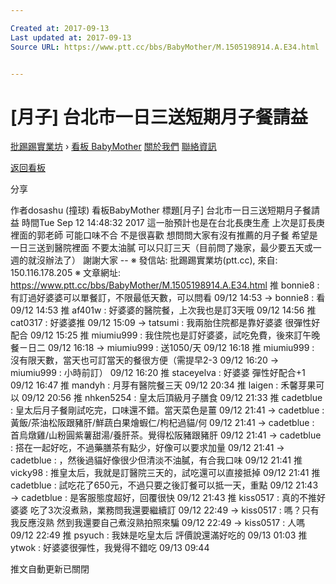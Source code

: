 ```yaml
---

Created at: 2017-09-13
Last updated at: 2017-09-13
Source URL: https://www.ptt.cc/bbs/BabyMother/M.1505198914.A.E34.html


---
```


# [月子] 台北市一日三送短期月子餐請益


[批踢踢實業坊](https://www.ptt.cc/) › [看板 BabyMother](https://www.ptt.cc/bbs/BabyMother/index.html) [關於我們](https://www.ptt.cc/about.html) [聯絡資訊](https://www.ptt.cc/contact.html)

[返回看板](https://www.ptt.cc/bbs/BabyMother/index.html)

分享

作者dosashu (撞球)
看板BabyMother
標題\[月子\] 台北市一日三送短期月子餐請益
時間Tue Sep 12 14:48:32 2017
這一胎預計也是在台北長庚生產 上次是訂長庚裡面的郭老師 可能口味不合 不是很喜歡 想問問大家有沒有推薦的月子餐 希望是一日三送到醫院裡面 不要太油膩 可以只訂三天（目前問了幾家，最少要五天或一週的就沒辦法了） 謝謝大家 -- ※ 發信站: 批踢踢實業坊(ptt.cc), 來自: 150.116.178.205 ※ 文章網址: <https://www.ptt.cc/bbs/BabyMother/M.1505198914.A.E34.html>
推 bonnie8 : 有訂過好婆婆可以單餐訂，不限最低天數，可以問看 09/12 14:53
→ bonnie8 : 看 09/12 14:53
推 af401w : 好婆婆的醫院餐，上次我也是訂3天哦 09/12 14:56
推 cat0317 : 好婆婆推 09/12 15:09
→ tatsumi : 我兩胎住院都是靠好婆婆 很彈性好配合 09/12 15:25
推 miumiu999 : 我住院也是訂好婆婆，試吃免費，後來訂午晚餐ㄧ日二 09/12 16:18
→ miumiu999 : 送1050/天 09/12 16:18
推 miumiu999 : 沒有限天數，當天也可訂當天的餐很方便（需提早2-3 09/12 16:20
→ miumiu999 : 小時前訂） 09/12 16:20
推 staceyelva : 好婆婆 彈性好配合+1 09/12 16:47
推 mandyh : 月芽有醫院餐三天 09/12 20:34
推 laigen : 禾馨芽果可以 09/12 20:56
推 nhken5254 : 皇太后頂級月子膳食 09/12 21:33
推 cadetblue : 皇太后月子餐剛試吃完，口味還不錯。當天菜色是薑 09/12 21:41
→ cadetblue : 黃飯/茶油松阪跟豬肝/鮮蔬白果燴蝦仁/枸杞過貓/何 09/12 21:41
→ cadetblue : 首烏燉雞/山粉圓紫薯甜湯/養肝茶。覺得松阪豬跟豬肝 09/12 21:41
→ cadetblue : 搭在一起好吃，不過藥膳茶有點少，好像可以要求加量 09/12 21:41
→ cadetblue : ，然後過貓好像很少但清淡不油膩，有合我口味 09/12 21:41
推 vicky98 : 推皇太后，我就是訂醫院三天的，試吃還可以直接抵掉 09/12 21:41
推 cadetblue : 試吃花了650元，不過只要之後訂餐可以抵一天，重點 09/12 21:43
→ cadetblue : 是客服態度超好，回覆很快 09/12 21:43
推 kiss0517 : 真的不推好婆婆 吃了3次沒煮熟，業務問我還要繼續訂 09/12 22:49
→ kiss0517 : 嗎？只有我反應沒熟 然到我還要自己煮沒熟拍照來騙 09/12 22:49
→ kiss0517 : 人嗎 09/12 22:49
推 psyuch : 我妹是吃皇太后 評價說還滿好吃的 09/13 01:03
推 ytwok : 好婆婆很彈性，我覺得不錯吃 09/13 09:44

推文自動更新已關閉

